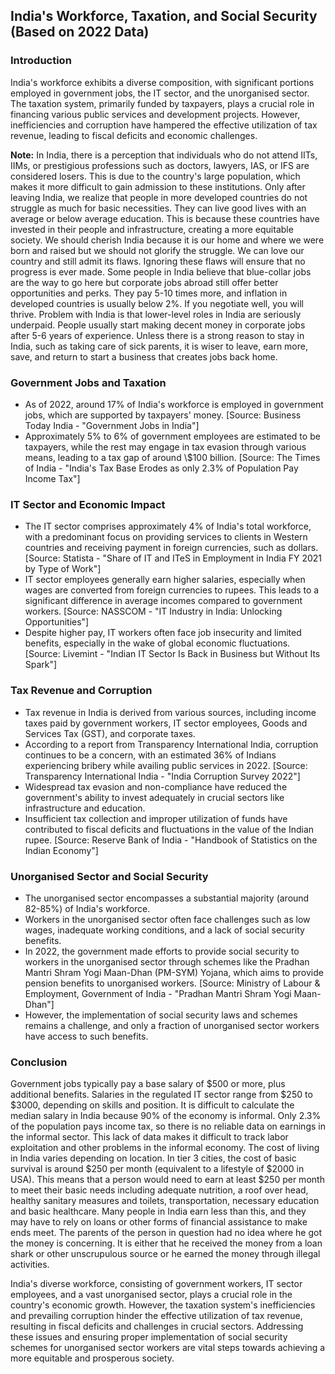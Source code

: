 ## India's Workforce, Taxation, and Social Security (Based on 2022 Data)

### Introduction

India's workforce exhibits a diverse composition, with significant portions employed in government jobs, the IT sector, and the unorganised sector. The taxation system, primarily funded by taxpayers, plays a crucial role in financing various public services and development projects. However, inefficiencies and corruption have hampered the effective utilization of tax revenue, leading to fiscal deficits and economic challenges.

**Note:** In India, there is a perception that individuals who do not attend IITs, IIMs, or prestigious professions such as doctors, lawyers, IAS, or IFS are considered losers. This is due to the country's large population, which makes it more difficult to gain admission to these institutions. Only after leaving India, we realize that people in more developed countries do not struggle as much for basic necessities. They can live good lives with an average or below average education. This is because these countries have invested in their people and infrastructure, creating a more equitable society. We should cherish India because it is our home and where we were born and raised but we should not glorify the struggle. We can love our country and still admit its flaws. Ignoring these flaws will ensure that no progress is ever made. Some people in India believe that blue-collar jobs are the way to go here but corporate jobs abroad still offer better opportunities and perks. They pay 5-10 times more, and inflation in developed countries is usually below 2%. If you negotiate well, you will thrive. Problem with India is that lower-level roles in India are seriously underpaid. People usually start making decent money in corporate jobs after 5-6 years of experience. Unless there is a strong reason to stay in India, such as taking care of sick parents, it is wiser to leave, earn more, save, and return to start a business that creates jobs back home.

### Government Jobs and Taxation

* As of 2022, around 17% of India's workforce is employed in government jobs, which are supported by taxpayers' money. [Source: Business Today India - "Government Jobs in India"]
* Approximately 5% to 6% of government employees are estimated to be taxpayers, while the rest may engage in tax evasion through various means, leading to a tax gap of around \\$100 billion. [Source: The Times of India - "India's Tax Base Erodes as only 2.3% of Population Pay Income Tax"]

### IT Sector and Economic Impact

* The IT sector comprises approximately 4% of India's total workforce, with a predominant focus on providing services to clients in Western countries and receiving payment in foreign currencies, such as dollars. [Source: Statista - "Share of IT and ITeS in Employment in India FY 2021 by Type of Work"]
* IT sector employees generally earn higher salaries, especially when wages are converted from foreign currencies to rupees. This leads to a significant difference in average incomes compared to government workers. [Source: NASSCOM - "IT Industry in India: Unlocking Opportunities"]
* Despite higher pay, IT workers often face job insecurity and limited benefits, especially in the wake of global economic fluctuations. [Source: Livemint - "Indian IT Sector Is Back in Business but Without Its Spark"]

### Tax Revenue and Corruption

* Tax revenue in India is derived from various sources, including income taxes paid by government workers, IT sector employees, Goods and Services Tax (GST), and corporate taxes.
* According to a report from Transparency International India, corruption continues to be a concern, with an estimated 36% of Indians experiencing bribery while availing public services in 2022. [Source: Transparency International India - "India Corruption Survey 2022"]
* Widespread tax evasion and non-compliance have reduced the government's ability to invest adequately in crucial sectors like infrastructure and education.
* Insufficient tax collection and improper utilization of funds have contributed to fiscal deficits and fluctuations in the value of the Indian rupee. [Source: Reserve Bank of India - "Handbook of Statistics on the Indian Economy"]

### Unorganised Sector and Social Security

* The unorganised sector encompasses a substantial majority (around 82-85%) of India's workforce.
* Workers in the unorganised sector often face challenges such as low wages, inadequate working conditions, and a lack of social security benefits.
* In 2022, the government made efforts to provide social security to workers in the unorganised sector through schemes like the Pradhan Mantri Shram Yogi Maan-Dhan (PM-SYM) Yojana, which aims to provide pension benefits to unorganised workers. [Source: Ministry of Labour & Employment, Government of India - "Pradhan Mantri Shram Yogi Maan-Dhan"]
* However, the implementation of social security laws and schemes remains a challenge, and only a fraction of unorganised sector workers have access to such benefits.

### Conclusion

Government jobs typically pay a base salary of $500 or more, plus additional benefits. Salaries in the regulated IT sector range from $250 to $3000, depending on skills and position. It is difficult to calculate the median salary in India because 90% of the economy is informal. Only 2.3% of the population pays income tax, so there is no reliable data on earnings in the informal sector. This lack of data makes it difficult to track labor exploitation and other problems in the informal economy. The cost of living in India varies depending on location. In tier 3 cities, the cost of basic survival is around $250 per month (equivalent to a lifestyle of $2000 in USA). This means that a person would need to earn at least $250 per month to meet their basic needs including adequate nutrition, a roof over head, healthy sanitary measures and toilets, transportation, necessary education and basic healthcare. Many people in India earn less than this, and they may have to rely on loans or other forms of financial assistance to make ends meet. The parents of the person in question had no idea where he got the money is concerning. It is either that he received the money from a loan shark or other unscrupulous source or he earned the money through illegal activities.

India's diverse workforce, consisting of government workers, IT sector employees, and a vast unorganised sector, plays a crucial role in the country's economic growth. However, the taxation system's inefficiencies and prevailing corruption hinder the effective utilization of tax revenue, resulting in fiscal deficits and challenges in crucial sectors. Addressing these issues and ensuring proper implementation of social security schemes for unorganised sector workers are vital steps towards achieving a more equitable and prosperous society.

